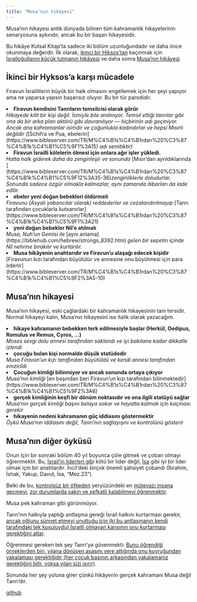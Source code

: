 ```yaml
---
title: "Musa’nın hikayesi"
---
```



Musa’nın hikayesi antik dünyada bilinen tüm kahramanlık hikayelerinin senaryosuna aykırıdır, ancak bu bir başarı hikayesidir.

Bu hikâye Kutsal Kitap’ta sadece iki bölüm uzunluğundadır ve daha önce okunmaya değerdir. İlk olarak, [ikinci bir Hiksos’tan](../../../bible/exodus/expl/the-story-before-the-exodus/index.html) kaçınmak için [İsrailoğullarını küçük tutmanın hikâyesi](https://www.bibleserver.com/TR/M%C4%B1s%C4%B1rdan%20%C3%87%C4%B1k%C4%B1%C5%9F1) ve daha sonra [Musa’nın hikâyesi](https://www.bibleserver.com/TR/M%C4%B1s%C4%B1rdan%20%C3%87%C4%B1k%C4%B1%C5%9F2)


## İkinci bir Hyksos’a karşı mücadele

<a name="e6bc"></a>
Firavun İsraillilerin büyük bir halk olmasını engellemek için her şeyi yapıyor ama ne yaparsa yapsın başarısız oluyor. Bu bir tür parodidir.

<li id="52b7"><strong>Firavun kendisini Tanrıların temsilcisi olarak görür<br/></strong><em>Hikayede kilit bir kişi değil. İsmiyle bile anılmıyor. Temsil ettiği tanrılar gibi ona da bir arka plan aktörü gibi davranılıyor — hiçbirinin adı geçmiyor.<br/>Ancak ana kahramanlar isimdir ve çoğunlukla kadındırlar ve hepsi Mısırlı değildir (</em>[Schifra ve Pua, ebelerin](https://www.bibleserver.com/TR/M%C4%B1s%C4%B1rdan%20%C3%87%C4%B1k%C4%B1%C5%9F1%3A15)<em> adı semitiktir)</em></li><li id="5b7f"><strong>Firavun İsrailli kölelerin ölmesi için onlara ağır işler yükledi.</strong><br/><em>Hatta halk giderek daha da zenginleşir ve sonunda </em>[Mısır’dan ayrıldıklarında ](https://www.bibleserver.com/TR/M%C4%B1s%C4%B1rdan%20%C3%87%C4%B1k%C4%B1%C5%9F12%3A35-36)<em>zenginliklerle doludurlar. Sonunda sadece özgür olmakla kalmazlar, aynı zamanda itibarları da iade edilir.</em></li><li id="0cb3"><strong>ebeler yeni doğan bebekleri öldürmeli</strong><br/><em>Firavunu (Asyalı yabancılar olarak) reddederler ve cezalandırılmayıp </em>[Tanrı tarafından çocuklarla kutsanırlar](https://www.bibleserver.com/TR/M%C4%B1s%C4%B1rdan%20%C3%87%C4%B1k%C4%B1%C5%9F1%3A21)</li><li id="c42a"><strong>yeni doğan bebekler Nil’e atılmalı</strong><br/><em>Musa, Nuh’un Gemisi ile </em>[aynı anlama](https://biblehub.com/hebrew/strongs_8392.htm)<em> gelen bir sepetin içinde Nil nehrine bırakılır ve kurtarılır.</em></li><li id="9b65"><strong>Musa hikâyenin anahtarıdır ve Firavun’u alaşağı edecek kişidir</strong><br/>[Firavunun kızı tarafından büyütülür ve annesine onu büyütmesi için para ödenir](https://www.bibleserver.com/TR/M%C4%B1s%C4%B1rdan%20%C3%87%C4%B1k%C4%B1%C5%9F2%3A5-10)</li>


## Musa’nın hikayesi

<a name="ae0c"></a>
Musa’nın hikayesi, eski çağlardaki bir kahramanlık hikayesinin tam tersidir. Normal hikayeyi kalın, Musa’nın hikayesini ise italik olarak yazacağım.

<li id="b35c"><strong>hikaye kahramanın bebekken terk edilmesiyle başlar (Herkül, Oedipus, Romulus ve Remus, Cyros, …)</strong><br/><em>Moses sevgi dolu annesi tarafından saklandı ve iyi bakılana kadar dikkatle izlendi</em></li><li id="63f1"><strong>çocuğu bulan kişi normalde düşük statüdedir</strong><br/><em>Musa Firavun’un kızı tarafından büyütüldü ve kendi annesi tarafından emzirildi</em></li><li id="46d1"><strong>Çocuğun kimliği bilinmiyor ve ancak sonunda ortaya çıkıyor</strong><br/><em>Musa’nın kimliği </em>[en başından beri Firavun’un kızı tarafından bilinmektedir](https://www.bibleserver.com/TR/M%C4%B1s%C4%B1rdan%20%C3%87%C4%B1k%C4%B1%C5%9F2%3A6)</li><li id="25b8"><strong>gerçek kimliğinin keşfi bir dönüm noktasıdır ve ona ilgili statüyü sağlar</strong><br/><em>Musa’nın gerçek kimliği başını belaya sokar ve hayatta kalmak için kaçması gerekir</em></li><li id="f180"><strong>hikayenin nedeni kahramanın güç iddiasını göstermektir</strong><br/><em>Öykü Musa’nın iddiasını değil, Tanrı’nın sağlayışını ve kontrolünü gösterir</em></li>


## Musa’nın diğer öyküsü

<a name="3d63"></a>
Onun için bir sonraki bölüm 40 yıl boyunca çöle gitmek ve çoban olmayı öğrenmektir. Bu, [İsrail’in liderleri gib](https://www.bibleserver.com/TR/Hezekiel34)i kötü bir lider değil, [İsa](https://www.bibleserver.com/TR/Yuhanna10) gibi iyi bir lider olmak için bir anahtardır. İncil’deki birçok önemli şahsiyet çobandı (İbrahim, İshak, Yakup, Davut, İsa, “Mez.23”)

Belki de bu, [kontrolsüz bir öfkeden](https://www.bibleserver.com/TR/M%C4%B1s%C4%B1rdan%20%C3%87%C4%B1k%C4%B1%C5%9F2%3A11-12) yeryüzündeki en [mütevazı insana geçmeyi](https://www.bibleserver.com/TR/%C3%87%C3%B6lde%20Say%C4%B1m12%3A3), [zor durumlarda sakin ve şefkatli kalabilmeyi öğrenmektir](https://www.bibleserver.com/TR/%C3%87%C3%B6lde%20Say%C4%B1m12).

Musa pek kahraman gibi görünmüyor.

Tanrı’nın halkıyla yaptığı antlaşma gereği İsrail halkını kurtarması gerekir, [ancak oğlunu sünnet etmeyi unuttuğu için (ki bu antlaşmanın kendi tarafındaki tek koşuluydu) İsrailli olmayan karısının onu kurtarması gerektiğini atlar](https://www.bibleserver.com/TR/M%C4%B1s%C4%B1rdan%20%C3%87%C4%B1k%C4%B1%C5%9F4%3A24-25).

Öğrenmesi gereken tek şey Tanrı’ya güvenmekti: [Bunu öğrendiği örneklerden biri, yılana dönüşen asasını yere attığında onu kuyruğundan yakalaması gerektiğidir (her çocuk başının arkasından yakalamanız gerektiğini bilir, yoksa yılan sizi ısırır)](https://www.bibleserver.com/TR/M%C4%B1s%C4%B1rdan%20%C3%87%C4%B1k%C4%B1%C5%9F4%3A2-5).

Sonunda her şey yoluna girer çünkü hikâyenin gerçek kahramanı Musa değil Tanrı’dır.






[github](https://github.com/revelation-today/revelation-today/blob/main/exampleSite/content/docs/bible/exodus/expl/the-birth-of-moses.tr.md)
